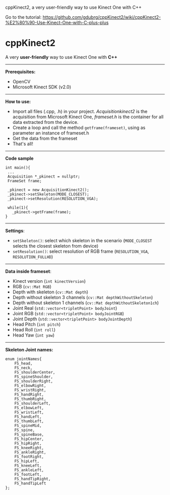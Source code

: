 cppKinect2, a very user-friendly way to use Kinect One with C++

Go to the tutorial: https://github.com/gdubrg/cppKinect2/wiki/cppKinect2-%E2%80%90-Use-Kinect-One-with-C-plus-plus

# cppKinect2
A very **user-friendly** way to use Kinect One with **C++**

***

**Prerequisites:**
- OpenCV
- Microsoft Kinect SDK (v2.0)

***

**How to use:**
* Import all files (.cpp, .h) in your project. _Acquisitionkinect2_ is the acquisition from Microsoft Kinect One, _frameset.h_ is the container for all data extracted from the device.
* Create a loop and call the method `getframe(frameset)`, using as parameter an instance of frameset.h
* Get the data from the frameset
* That's all!

***

**Code sample**
```
int main(){
 ...
 Acquisition *_pkinect = nullptr;
 FrameSet frame;

 _pkinect = new AcquisitionKinect2();
 _pkinect->setSkeleton(MODE_CLOSEST);
 _pkinect->setResolution(RESOLUTION_VGA);

 while(1){
   _pkinect->getFrame(frame);
}
```
***
**Settings**:
* `setSkeleton()`: select which skeleton in the scenario (`MODE_CLOSEST` selects the closest skeleton from device)
* `setResolution()`: select resolution of RGB frame (`RESOLUTION_VGA`, `RESOLUTION_FULLHD`)

***
**Data inside frameset**:
* Kinect version (`int kinectVersion`)
* RGB (`cv::Mat RGB`)
* Depth with skeleton (`cv::Mat depth`)
* Depth without skeleton 3 channels (`cv::Mat depthWithoutSkeleton`)
* Depth without skeleton 1 channels (`cv::Mat depthWithoutSkeleton1ch`)
* Joint Real (`std::vector<tripletPoint> bodyJoint`)
* Joint RGB (`std::vector<tripletPoint> bodyJointRGB`)
* Joint Depth (`std::vector<tripletPoint> bodyJointDepth`)
* Head Pitch (`int pitch`)
* Head Roll (`int roll`)
* Head Yaw (`int yaw`)

***

**Skeleton Joint names:**
```
enum jointNames{
    FS_head,
    FS_neck,
    FS_shoulderCenter,
    FS_spineShoulder,
    FS_shoulderRight,
    FS_elbowRight,
    FS_wristRight,
    FS_handRight,
    FS_thumbRight,
    FS_shoulderLeft,
    FS_elbowLeft,
    FS_wristLeft,
    FS_handLeft,
    FS_thumbLeft,
    FS_spineMid,
    FS_spine,
    FS_spineBase,
    FS_hipCenter,
    FS_hipRight,
    FS_kneeRight,
    FS_ankleRight,
    FS_footRight,
    FS_hipLeft,
    FS_kneeLeft,
    FS_ankleLeft,
    FS_footLeft,
    FS_handTipRight,
    FS_handTipLeft
};
```

